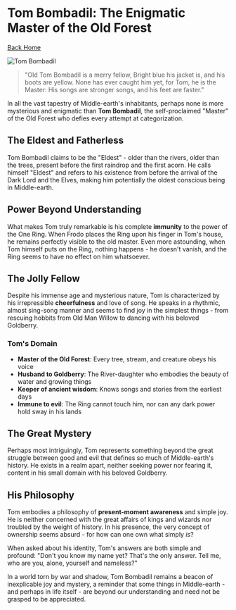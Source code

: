 # Tom Bombadil: The Enigmatic Master of the Old Forest

[Back Home](/)

![Tom Bombadil](/images/tom.png)

> "Old Tom Bombadil is a merry fellow, Bright blue his jacket is, and his boots are yellow. None has ever caught him yet, for Tom, he is the Master: His songs are stronger songs, and his feet are faster."

In all the vast tapestry of Middle-earth's inhabitants, perhaps none is more mysterious and enigmatic than **Tom Bombadil**, the self-proclaimed "Master" of the Old Forest who defies every attempt at categorization.

## The Eldest and Fatherless

Tom Bombadil claims to be the "Eldest" - older than the rivers, older than the trees, present before the first raindrop and the first acorn. He calls himself "Eldest" and refers to his existence from before the arrival of the Dark Lord and the Elves, making him potentially the oldest conscious being in Middle-earth.

## Power Beyond Understanding

What makes Tom truly remarkable is his complete **immunity** to the power of the One Ring. When Frodo places the Ring upon his finger in Tom's house, he remains perfectly visible to the old master. Even more astounding, when Tom himself puts on the Ring, nothing happens - he doesn't vanish, and the Ring seems to have no effect on him whatsoever.

## The Jolly Fellow

Despite his immense age and mysterious nature, Tom is characterized by his irrepressible **cheerfulness** and love of song. He speaks in a rhythmic, almost sing-song manner and seems to find joy in the simplest things - from rescuing hobbits from Old Man Willow to dancing with his beloved Goldberry.

### Tom's Domain

- **Master of the Old Forest**: Every tree, stream, and creature obeys his voice
- **Husband to Goldberry**: The River-daughter who embodies the beauty of water and growing things
- **Keeper of ancient wisdom**: Knows songs and stories from the earliest days
- **Immune to evil**: The Ring cannot touch him, nor can any dark power hold sway in his lands

## The Great Mystery

Perhaps most intriguingly, Tom represents something beyond the great struggle between good and evil that defines so much of Middle-earth's history. He exists in a realm apart, neither seeking power nor fearing it, content in his small domain with his beloved Goldberry.

## His Philosophy

Tom embodies a philosophy of **present-moment awareness** and simple joy. He is neither concerned with the great affairs of kings and wizards nor troubled by the weight of history. In his presence, the very concept of ownership seems absurd - for how can one own what simply *is*?

When asked about his identity, Tom's answers are both simple and profound: "Don't you know my name yet? That's the only answer. Tell me, who are you, alone, yourself and nameless?"

In a world torn by war and shadow, Tom Bombadil remains a beacon of inexplicable joy and mystery, a reminder that some things in Middle-earth - and perhaps in life itself - are beyond our understanding and need not be grasped to be appreciated.